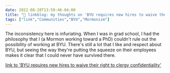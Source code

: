 ```yaml
---
date: 2022-08-28T13:59:46-04:00
title: "🔗 linkblog: my thoughts on 'BYU requires new hires to waive their right to clergy confidentiality'"
tags: ["link","Communities","BYU","Mormonism"]
---
```

The inconsistency here is infuriating. When I was in grad school, I had the philosophy that I (a Mormon working toward a PhD) couldn't rule out the possibility of working at BYU. There's still a lot that I like and respect about BYU, but seeing the way they're putting the squeeze on their employees makes it clear that I could never have survived there.
 

[link to 'BYU requires new hires to waive their right to clergy confidentiality'](https://www.sltrib.com/religion/2022/08/28/byu-requires-new-hires-waive/?fbclid=IwAR3NoYcaSXvnpq6fRGalSG07qwkIasUvTF8HkSPYFTiqZQxJcPoszWO9Ltc)
